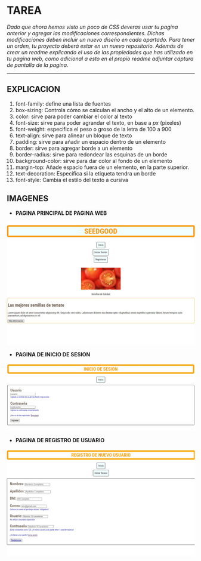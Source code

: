 # TAREA

_Dado que ahora hemos visto un poco de CSS deveras usar tu pagina anterior y agregar las modificaciones correspondientes. Dichas modificaciones deben incluir un nuevo diseño en cada apartado.
Para tener un orden, tu proyecto deberá estar en un nuevo repositorio. Además de crear un readme explicando el uso de las propiedades que has utilizado en tu pagina web, como adicional a esto en el propio readme adjuntar captura de pantalla de la pagina._
___

## EXPLICACION
1.	font-family: define una lista de fuentes
2.	box-sizing: Controla cómo se calculan el ancho y el alto de un elemento.
3.	color: sirve para poder cambiar el color al texto
4.	font-size: sirve para poder agrandar el texto, en base a *px* (pixeles)
5.	font-weight: especifica el peso o groso de la letra de 100 a 900
6.	text-align: sirve para alinear un bloque de texto
7.	padding: sirve para añadir un espacio dentro de un elemento
8.	border: sirve para agregar borde a un elemento
9.	border-radius: sirve para redondear las esquinas de un borde
10.	background-color: sirve para dar color al fondo de un elemento
11.	margin-top: Añade espacio fuera de un elemento, en la parte superior.
12.	text-decoration: Especifica si la etiqueta tendra un borde
13.	font-style: Cambia el estilo del texto  a cursiva


## IMAGENES
-   **PAGINA PRINCIPAL DE PAGINA WEB**

![inicio de mi pagina Web](./imagenes/INICIO.jpg)

-  **PAGINA DE INICIO DE SESION**

![Isesion](./imagenes/ISESION.jpg)

- **PAGINA DE REGISTRO DE USUARIO**

![Registro](./imagenes/REGISTRO.jpg)
